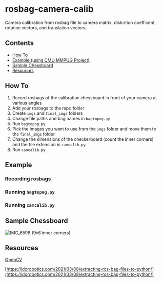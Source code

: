 # rosbag-camera-calib
Camera calibration from rosbag file to camera matrix, distortion coefficent, rotation vectors, and translation vectors.

## Contents
* [How To](https://github.com/vichan7/ros-camera-calib/blob/main/README.md#how-to)  
* [Example (using CMU MMPUG Project)](https://github.com/vichan7/ros-camera-calib/blob/main/README.md#example)  
* [Sample Chessboard](https://github.com/vichan7/ros-camera-calib/edit/main/README.md#sample-chessboard)  
* [Resources](https://github.com/vichan7/ros-camera-calib/blob/main/README.md#resources)

## How To
1. Record rosbags of the calibration chessboard in front of your camera at various angles
2. Add your rosbags to the repo folder
3. Create `imgs` and `final_imgs` folders
4. Change file paths and bag names in `bagtopng.py`
5. Run `bagtopng.py`
6. Pick the images you want to use from the `imgs` folder and move them to the `final_imgs` folder
7. Change the dimensions of the checkerboard (count the inner corners) and the file extension in `camcalib.py`
8. Run `camcalib.py`

## Example
### Recording rosbags
### Running `bagtopng.py`
### Running `camcalib.py`

## Sample Chessboard
![IMG_6598](https://github.com/vichan7/ros-camera-calib/assets/117228381/1e17886e-89ec-46f8-af90-678717c69ad5)
(9x6 inner corners)

## Resources
[OpenCV](https://www.geeksforgeeks.org/camera-calibration-with-python-opencv/#)

[https://idorobotics.com/2021/03/08/extracting-ros-bag-files-to-python/](https://idorobotics.com/2021/03/08/extracting-ros-bag-files-to-python/)

